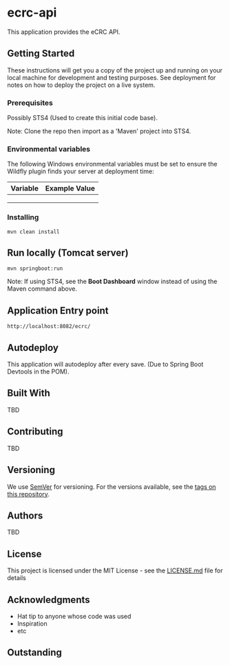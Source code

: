 # ecrc-api

This application provides the eCRC API.

## Getting Started

These instructions will get you a copy of the project up and running on your local machine for development and testing purposes. See deployment for notes on how to deploy the project on a live system.

### Prerequisites
 
Possibly STS4 (Used to create this initial code base). 

Note: Clone the repo then import as a 'Maven' project into STS4.

### Environmental variables

The following Windows environmental variables must be set to ensure the Wildfly plugin finds your server at deployment time: 

| Variable                   | Example Value                |
| -------------------------- |-----------------------------:|
|                            |                              |
|                            |                              |
|                            |                              |

### Installing

```
mvn clean install
```

## Run locally (Tomcat server)

```
mvn springboot:run
```

Note: If using STS4, see the **Boot Dashboard** window instead of using the Maven command above. 

## Application Entry point

```
http://localhost:8082/ecrc/
```

## Autodeploy

This application will autodeploy after every save. (Due to Spring Boot Devtools in the POM).  

## Built With

TBD

## Contributing

TBD

## Versioning

We use [SemVer](http://semver.org/) for versioning. For the versions available, see the [tags on this repository](https://github.com/your/project/tags). 

## Authors

TBD

## License

This project is licensed under the MIT License - see the [LICENSE.md](LICENSE.md) file for details

## Acknowledgments

* Hat tip to anyone whose code was used
* Inspiration
* etc

## Outstanding 


